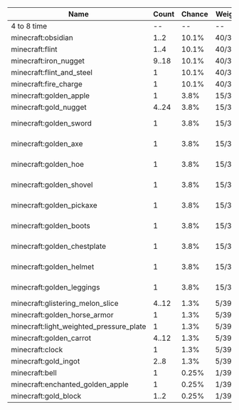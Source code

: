| Name                                    | Count | Chance | Weight | Comment                       |
| --------------------------------------- | ----- | ------ | ------ | ----------------------------- |
| 4 to 8 time                             |    -- |     -- |     -- |                               |
| minecraft:obsidian                      |  1..2 |  10.1% | 40/398 |                               |
| minecraft:flint                         |  1..4 |  10.1% | 40/398 |                               |
| minecraft:iron_nugget                   | 9..18 |  10.1% | 40/398 |                               |
| minecraft:flint_and_steel               |     1 |  10.1% | 40/398 |                               |
| minecraft:fire_charge                   |     1 |  10.1% | 40/398 |                               |
| minecraft:golden_apple                  |     1 |   3.8% | 15/398 |                               |
| minecraft:gold_nugget                   | 4..24 |   3.8% | 15/398 |                               |
| minecraft:golden_sword                  |     1 |   3.8% | 15/398 | enchantments: #on_random_loot |
| minecraft:golden_axe                    |     1 |   3.8% | 15/398 | enchantments: #on_random_loot |
| minecraft:golden_hoe                    |     1 |   3.8% | 15/398 | enchantments: #on_random_loot |
| minecraft:golden_shovel                 |     1 |   3.8% | 15/398 | enchantments: #on_random_loot |
| minecraft:golden_pickaxe                |     1 |   3.8% | 15/398 | enchantments: #on_random_loot |
| minecraft:golden_boots                  |     1 |   3.8% | 15/398 | enchantments: #on_random_loot |
| minecraft:golden_chestplate             |     1 |   3.8% | 15/398 | enchantments: #on_random_loot |
| minecraft:golden_helmet                 |     1 |   3.8% | 15/398 | enchantments: #on_random_loot |
| minecraft:golden_leggings               |     1 |   3.8% | 15/398 | enchantments: #on_random_loot |
| minecraft:glistering_melon_slice        | 4..12 |   1.3% |  5/398 |                               |
| minecraft:golden_horse_armor            |     1 |   1.3% |  5/398 |                               |
| minecraft:light_weighted_pressure_plate |     1 |   1.3% |  5/398 |                               |
| minecraft:golden_carrot                 | 4..12 |   1.3% |  5/398 |                               |
| minecraft:clock                         |     1 |   1.3% |  5/398 |                               |
| minecraft:gold_ingot                    |  2..8 |   1.3% |  5/398 |                               |
| minecraft:bell                          |     1 |  0.25% |  1/398 |                               |
| minecraft:enchanted_golden_apple        |     1 |  0.25% |  1/398 |                               |
| minecraft:gold_block                    |  1..2 |  0.25% |  1/398 |                               |